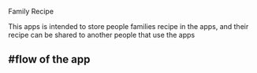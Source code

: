 Family Recipe 

This apps is intended to store people families recipe in the apps, and their recipe can be shared to another people that use the apps

#flow of the app
- 
